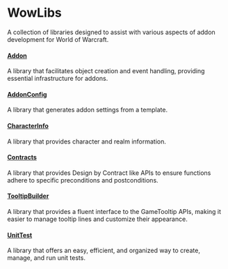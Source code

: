 # WowLibs

A collection of libraries designed to assist with various aspects of addon development for World of Warcraft.

#### [Addon](https://github.com/Eyal-WowHub/Addon)

A library that facilitates object creation and event handling, providing essential infrastructure for addons.

#### [AddonConfig](https://github.com/Eyal-WowHub/AddonConfig)

A library that generates addon settings from a template.

#### [CharacterInfo](https://github.com/Eyal-WowHub/CharacterInfo)

A library that provides character and realm information.

#### [Contracts](https://github.com/Eyal-WowHub/Contracts)

A library that provides Design by Contract like APIs to ensure functions adhere to specific preconditions and postconditions.

#### [TooltipBuilder](https://github.com/Eyal-WowHub/TooltipBuilder)

A library that provides a fluent interface to the GameTooltip APIs, making it easier to manage tooltip lines and customize their appearance.

#### [UnitTest](https://github.com/Eyal-WowHub/UnitTest)

A library that offers an easy, efficient, and organized way to create, manage, and run unit tests.
